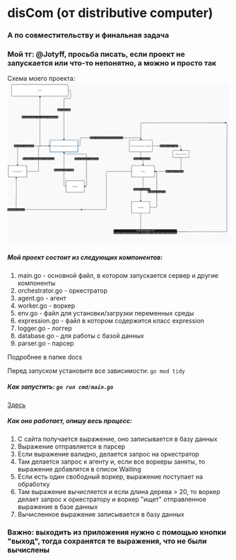# disCom (от distributive computer)
### А по совместительству и финальная задача
### Мой тг: @Jotyff, просьба писать, если проект не запускается или что-то непонятно, а можно и просто так

Схема моего проекта:
![](docs/plan.png)

##### Мой проект состоит из следующих компонентов:

1. main.go - основной файл, в котором запускается сервер и другие компоненты
2. orchestrator.go - оркестратор
3. agent.go - агент
4. worker.go - воркер
5. env.go - файл для установки/загрузки переменных среды
6. expression.go - файл в котором содержится класс expression 
7. logger.go - логгер
8. database.go - для работы с базой данных 
9. parser.go - парсер

Подробнее в папке docs

Перед запуском установите все зависимости: `go mod tidy`
##### Как запустить: `go run cmd/main.go`
[Здесь](http://localhost:8080)

##### Как оно работает, опишу весь процесс:
1. С сайта получается выражение, оно записывается в базу данных
2. Выражение отправляется в парсер
3. Если выражение валидно, делается запрос на оркестратор
4. Там делается запрос к агенту и, если все воркеры заняты, то выражение добавлятся в список Waiting
5. Если есть один свободный воркер, выражение поступает на обработку
6. Там выражение вычисляется и если длина дерева > 20, то воркер делает запрос к оркестратору и воркер "ищет" отправленное выражение в базе данных
7. Вычисленное выражение записывается в базу данных

### Важно: выходить из приложения нужно с помощью кнопки "выход", тогда сохранятся те выражения, что не были вычислены
